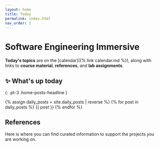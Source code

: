 ```yaml
---
layout: home
title: Today
permalink: index.html
nav_order: 1
---
```


# Software Engineering Immersive

**Today's topics** are on the [calendar]({% link calendar.md %}), along with links to **course material**, **references**, and **lab assignments**.

## ✨ What's up today

{: .pt-3 .home-posts-headline }

{% assign daily_posts = site.daily_posts | reverse %}
{% for post in daily_posts %}
{{ post }}
{% endfor %}

## References

Here is where you can find curated information to support the projects you are working on.
